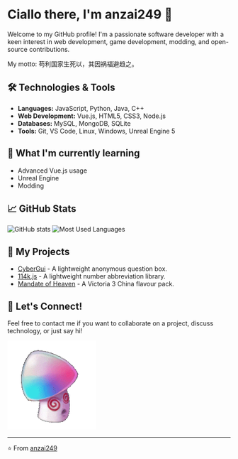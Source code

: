 # Ciallo there, I'm anzai249 👋

Welcome to my GitHub profile! I'm a passionate software developer with a keen interest in web development, game development, modding, and open-source contributions. 

My motto: 苟利国家生死以，其因祸福避趋之。

## 🛠️ Technologies & Tools

- **Languages:** JavaScript, Python, Java, C++
- **Web Development:** Vue.js, HTML5, CSS3, Node.js
- **Databases:** MySQL, MongoDB, SQLite
- **Tools:** Git, VS Code, Linux, Windows, Unreal Engine 5

## 🌱 What I'm currently learning

- Advanced Vue.js usage
- Unreal Engine
- Modding

## 📈 GitHub Stats

![GitHub stats](https://github-readme-stats-gamma-lime.vercel.app/api?username=anzai249&show_icons=true)
![Most Used Languages](https://github-readme-stats-gamma-lime.vercel.app/api/top-langs/?username=anzai249&layout=compact&exclude_repo=anzai249.github.io&langs_count=8)

## 📜 My Projects

- [CyberGui](https://github.com/anzai249/CyberGui) - A lightweight anonymous question box.
- [114k.js](https://github.com/anzai249/114k.js) - A lightweight number abbreviation library.
- [Mandate of Heaven](https://github.com/anzai249/moh-china-flavour) - A Victoria 3 China flavour pack.

## 💬 Let's Connect!

Feel free to contact me if you want to collaborate on a project, discuss technology, or just say hi!

![HypnoShroom](HypnoShroom.gif)

---
⭐️ From [anzai249](https://github.com/anzai249)
